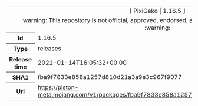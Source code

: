 <html><table>
<tr><td colspan="2" align="center"><img width="0" height="0"><br/>⌈ PixiGeko | 1.16.5 ⌋<br/><img width="0" height="0"></td></tr>
<tr><td colspan="2" align="center"><img width="0" height="0"><br/>
:warning: This repository is not official, approved, endorsed, associated or connected with Mojang :warning:
<br/><img width="0" height="0"></td></tr>
<tr><th>Id</th><td>1.16.5</td></tr>
<tr><th>Type</th><td>releases</td></tr>
<tr><th>Release time</th><td>2021-01-14T16:05:32+00:00</td></tr>
<tr><th>SHA1</th><td>fba9f7833e858a1257d810d21a3a9e3c967f9077</td></tr>
<tr><th>Url</th><td><a href="https://piston-meta.mojang.com/v1/packages/fba9f7833e858a1257d810d21a3a9e3c967f9077/1.16.5.json">https://piston-meta.mojang.com/v1/packages/fba9f7833e858a1257d810d21a3a9e3c967f9077/1.16.5.json</a></td></tr>